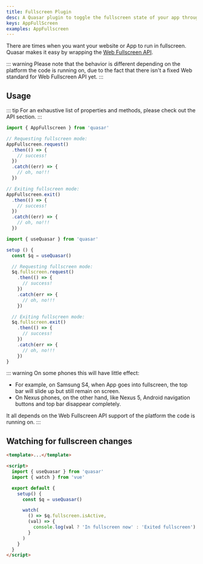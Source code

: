 ```yaml
---
title: Fullscreen Plugin
desc: A Quasar plugin to toggle the fullscreen state of your app through the Web Fullscreen API.
keys: AppFullScreen
examples: AppFullscreen
---
```


There are times when you want your website or App to run in fullscreen.
Quasar makes it easy by wrapping the [Web Fullscreen API](https://developer.mozilla.org/en-US/docs/Web/API/Fullscreen_API).

::: warning
Please note that the behavior is different depending on the platform the code is running on, due to the fact that there isn't a fixed Web standard for Web Fullscreen API yet.
:::

<DocApi file="AppFullscreen" />

<DocInstallation plugins="AppFullscreen" />

## Usage

::: tip
For an exhaustive list of properties and methods, please check out the API section.
:::

```js Outside of a Vue file
import { AppFullscreen } from 'quasar'

// Requesting fullscreen mode:
AppFullscreen.request()
  .then(() => {
    // success!
  })
  .catch((err) => {
    // oh, no!!!
  })

// Exiting fullscreen mode:
AppFullscreen.exit()
  .then(() => {
    // success!
  })
  .catch((err) => {
    // oh, no!!!
  })
```

```js Inside of a Vue file
import { useQuasar } from 'quasar'

setup () {
  const $q = useQuasar()

  // Requesting fullscreen mode:
  $q.fullscreen.request()
    .then(() => {
      // success!
    })
    .catch(err => {
      // oh, no!!!
    })

  // Exiting fullscreen mode:
  $q.fullscreen.exit()
    .then(() => {
      // success!
    })
    .catch(err => {
      // oh, no!!!
    })
}
```

<DocExample title="Basic" file="Basic" />

<DocExample title="On custom element" file="Targeted" />

::: warning
On some phones this will have little effect:

- For example, on Samsung S4, when App goes into fullscreen, the top bar will slide up but still remain on screen.
- On Nexus phones, on the other hand, like Nexus 5, Android navigation buttons and top bar disappear completely.

It all depends on the Web Fullscreen API support of the platform the code is running on.
:::

## Watching for fullscreen changes

```html
<template>...</template>

<script>
  import { useQuasar } from 'quasar'
  import { watch } from 'vue'

  export default {
    setup() {
      const $q = useQuasar()

      watch(
        () => $q.fullscreen.isActive,
        (val) => {
          console.log(val ? 'In fullscreen now' : 'Exited fullscreen')
        }
      )
    }
  }
</script>
```
